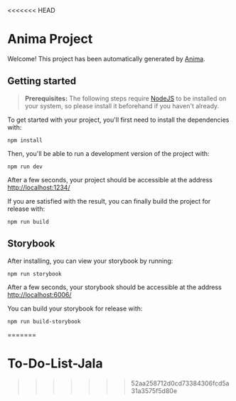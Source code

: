 <<<<<<< HEAD
# Anima Project

Welcome! This project has been automatically generated by [Anima](https://animaapp.com/).

## Getting started

> **Prerequisites:**
> The following steps require [NodeJS](https://nodejs.org/en/) to be installed on your system, so please
> install it beforehand if you haven't already.

To get started with your project, you'll first need to install the dependencies with:

```
npm install
```

Then, you'll be able to run a development version of the project with:

```
npm run dev
```

After a few seconds, your project should be accessible at the address
[http://localhost:1234/](http://localhost:1234/)


If you are satisfied with the result, you can finally build the project for release with:

```
npm run build
```

## Storybook

After installing, you can view your storybook by running:

```
npm run storybook
```

After a few seconds, your storybook should be accessible at the address
[http://localhost:6006/](http://localhost:6006/)

You can build your storybook for release with:

```
npm run build-storybook
```
=======
# To-Do-List-Jala
>>>>>>> 52aa258712d0cd73384306fcd5a31a3575f5d80e
